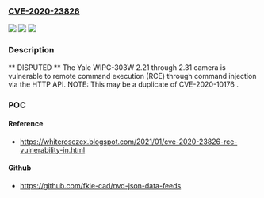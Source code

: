 ### [CVE-2020-23826](https://cve.mitre.org/cgi-bin/cvename.cgi?name=CVE-2020-23826)
![](https://img.shields.io/static/v1?label=Product&message=n%2Fa&color=blue)
![](https://img.shields.io/static/v1?label=Version&message=n%2Fa&color=blue)
![](https://img.shields.io/static/v1?label=Vulnerability&message=n%2Fa&color=brighgreen)

### Description

** DISPUTED ** The Yale WIPC-303W 2.21 through 2.31 camera is vulnerable to remote command execution (RCE) through command injection via the HTTP API. NOTE: This may be a duplicate of CVE-2020-10176 .

### POC

#### Reference
- https://whiterosezex.blogspot.com/2021/01/cve-2020-23826-rce-vulnerability-in.html

#### Github
- https://github.com/fkie-cad/nvd-json-data-feeds

